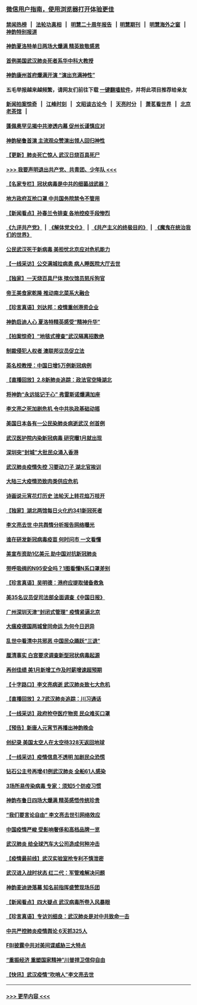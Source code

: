 ### [微信用户指南，使用浏览器打开体验更佳](https://github.com/gfw-breaker/banned-news1/blob/master/indexes/wechat-guide.md?t=0)
#### [禁闻热榜](热点新闻.md?t=0)  &nbsp;&nbsp;|&nbsp;&nbsp; [法轮功真相](https://github.com/gfw-breaker/truth/blob/master/README.md?t=0) &nbsp;&nbsp;|&nbsp;&nbsp; [明慧二十周年报告](https://github.com/gfw-breaker/mh-reports/blob/master/README.md?t=0) &nbsp;&nbsp;|&nbsp;&nbsp;[明慧期刊](https://github.com/gfw-breaker/mh-qikan) &nbsp;&nbsp;|&nbsp;&nbsp; [明慧海外之窗](https://github.com/gfw-breaker/mh-news/blob/master/README.md?t=0) &nbsp;&nbsp;|&nbsp;&nbsp; [神韵特别报道](https://github.com/gfw-breaker/mh-news/blob/master/shenyun.md?t=0)
#### [神韵夏洛特单日两场大爆满 精英致敬感恩](../pages/nf4514/n11855602.md?t=02092215) 
#### [首例美国武汉肺炎死者系华中科大教授](../pages/nf4514/n11855500.md?t=02092215) 
#### [神韵康州首府爆满开演 “演出充满神性”](../pages/nf4514/n11855172.md?t=02092215) 
#### 五毛举报越来越频繁，请网友们前往下载 [一键翻墙软件](https://github.com/gfw-breaker/ssr-accounts)，并将此项目推荐给亲友
#### [新闻拍案惊奇](https://github.com/gfw-breaker/banned-news1/blob/master/pages/link4.md) &nbsp;&nbsp;|&nbsp;&nbsp; [江峰时刻](https://github.com/gfw-breaker/banned-news1/blob/master/pages/link4.md) &nbsp;&nbsp;|&nbsp;&nbsp; [文昭谈古论今](https://github.com/gfw-breaker/banned-news1/blob/master/pages/link4.md) &nbsp;&nbsp;|&nbsp;&nbsp; [天亮时分](https://github.com/gfw-breaker/banned-news1/blob/master/pages/link4.md) &nbsp;&nbsp;|&nbsp;&nbsp; [萧茗看世界](https://github.com/gfw-breaker/banned-news1/blob/master/pages/link4.md) &nbsp;&nbsp;|&nbsp;&nbsp; [北京老茶馆](https://github.com/gfw-breaker/banned-news1/blob/master/pages/link4.md) &nbsp;&nbsp;|&nbsp;&nbsp; 
#### [蓬佩奥罕见揭中共渗透内幕 促州长谨慎应对](../pages/nf4514/n11854685.md?t=02092215) 
#### [神韵秘鲁首演 主流观众赞演出领人回归神性](../pages/nf4514/n11855822.md?t=02092215) 
#### [【更新】肺炎死亡惊人 武汉日烧百具死尸](../pages/nf4514/n11801312.md?t=02092215) 
#### [>>> 我要声明退出共产党、共青团、少年队 <<<](https://github.com/begood0513/goodnews/blob/master/quit/letter.md) 
#### [【名家专栏】冠状病毒是中共的细菌战武器？](../pages/nf4514/n11854546.md?t=02092215) 
#### [地方政府互抢口罩 中共国务院禁令不管用](../pages/nf4514/n11854459.md?t=02092215) 
#### [【新闻看点】孙春兰令排查 各地控疫手段惨烈](../pages/nf4514/n11854388.md?t=02092215) 
#### [《九评共产党》](https://github.com/begood0513/9ping.md/blob/master/README.md) &nbsp;|&nbsp; [《解体党文化》](../../../../jtdwh.md/blob/master/README.md)  &nbsp;|&nbsp; [《共产主义的终极目的》](../../../../gczydzjmd.md/blob/master/README.md) &nbsp;|&nbsp; [《魔鬼在统治我们的世界》](../../../../mgztzwmdsj.md/blob/master/README.md) 
#### [公民武汉死于新病毒 美担忧北京应对危机能力](../pages/nf4514/n11854331.md?t=02092215) 
#### [【一线采访】公交满城拉病患 病人睡医院大厅去世](../pages/nf4514/n11854322.md?t=02092215) 
#### [【独家】一天烧百具尸体 殡仪馆员怒斥狗官](../pages/nf4514/n11853323.md?t=02092215) 
#### [帝王美食家乾隆 推动南北菜系大融合](../pages/nf4514/n11846016.md?t=02092215) 
#### [【珍言真语】刘达邦：疫情重创港资企业](../pages/nf4514/n11854274.md?t=02092215) 
#### [神韵启迪人心 夏洛特精英感受“精神升华”](../pages/nf4514/n11853918.md?t=02092215) 
#### [【拍案惊奇】“地毯式搜查”武汉隔离招数绝](../pages/nf4514/n11853334.md?t=02092215) 
#### [制裁侵犯人权者 澳联邦议员促立法](../pages/nf4514/n11853464.md?t=02092215) 
#### [英名校教授：中国日增5万例新冠病例](../pages/nf4514/n11854174.md?t=02092215) 
#### [【直播回放】2.8新肺炎追踪：政法官空降湖北](../pages/nf4514/n11854028.md?t=02092215) 
#### [将神韵“永远铭记于心” 弗雷斯诺爆满加座](../pages/nf4514/n11853962.md?t=02092215) 
#### [李文亮之死加剧危机 令中共执政基础动摇](../pages/nf4514/n11854003.md?t=02092215) 
#### [美国日本各有一公民染肺炎病逝武汉 创首例](../pages/nf4514/n11853509.md?t=02092215) 
#### [武汉医护院内染新冠病毒 研究曝1月就出现](../pages/nf4514/n11852928.md?t=02092215) 
#### [深圳突“封城”大批民众涌入香港](../pages/nf4514/n11853273.md?t=02092215) 
#### [武汉肺炎疫情失控 习要动刀子 湖北官挨训](../pages/nf4514/n11851103.md?t=02092215) 
#### [大陆三大疫情恐致肉类供应危机](../pages/nf4514/n11852769.md?t=02092215) 
#### [诗画说元宵花灯历史 法轮天上转花焰万枝开](../pages/nf4514/n11839294.md?t=02092215) 
#### [【独家】湖北两馆每日火化约341新冠死者](../pages/nf4514/n11845444.md?t=02092215) 
#### [李文亮去世 中共舆情分析报告网络曝光](../pages/nf4514/n11852868.md?t=02092215) 
#### [谁在研发新冠病毒疫苗 何时问市 一文看懂](../pages/nf4514/n11852840.md?t=02092215) 
#### [美宣布资助1亿美元 助中国对抗新冠肺炎](../pages/nf4514/n11852531.md?t=02092215) 
#### [带呼吸阀的N95安全吗？1图看懂N系口罩差别](../pages/nf4514/n11846752.md?t=02092215) 
#### [【珍言真语】吴明德：港府应提取储备救急](../pages/nf4514/n11852734.md?t=02092215) 
#### [美35名议员促司法部全面调查《中国日报》](../pages/nf4514/n11852435.md?t=02092215) 
#### [广州深圳天津“封闭式管理” 疫情紧逼北京](../pages/nf4514/n11852246.md?t=02092215) 
#### [大瘟疫德国两城曾同命运 为何今日迥异](../pages/nf4514/n11851768.md?t=02092215) 
#### [乱世中看清中共邪恶 中国民众踊跃“三退”](../pages/nf4514/n11835515.md?t=02092215) 
#### [厘清事实 白宫要求调查新型冠状病毒起源](../pages/nf4514/n11852106.md?t=02092215) 
#### [再创佳绩 美1月新增工作及时薪增速超预期](../pages/nf4514/n11852174.md?t=02092215) 
#### [【十字路口】李文亮病逝 武汉肺炎致七大危机](../pages/nf4514/n11850690.md?t=02092215) 
#### [【直播回放】2.7武汉肺炎追踪：川习通话](../pages/nf4514/n11851802.md?t=02092215) 
#### [【一线采访】政府抢夺医疗物资 民众难买口罩](../pages/nf4514/n11851017.md?t=02092215) 
#### [【预告】新唐人元宵节再播出神韵晚会](../pages/nf4514/n11843192.md?t=02092215) 
#### [创纪录 美国太空人在太空待328天返回地球](../pages/nf4514/n11851266.md?t=02092215) 
#### [【一线采访】疫情信息不透明 加剧民众恐慌](../pages/nf4514/n11850699.md?t=02092215) 
#### [钻石公主号再增41例武汉肺炎 全船61人感染](../pages/nf4514/n11850401.md?t=02092215) 
#### [3场所易传染病毒 专家：须知5个防疫习惯](../pages/nf4514/n11849662.md?t=02092215) 
#### [神韵布鲁日四场大爆满 精英感悟传统珍贵](../pages/nf4514/n11850709.md?t=02092215) 
#### [“我们要言论自由” 李文亮去世引网络效应](../pages/nf4514/n11850484.md?t=02092215) 
#### [中国疫情严峻 受影响奢侈和高档品牌一览](../pages/nf4514/n11850319.md?t=02092215) 
#### [武汉肺炎 给全球汽车大公司造成何种冲击](../pages/nf4514/n11850056.md?t=02092215) 
#### [【疫情最前线】武汉实验室抢专利不慎泄密](../pages/nf4514/n11850310.md?t=02092215) 
#### [武汉进入战时状态 红二代：军管难解决问题](../pages/nf4514/n11849976.md?t=02092215) 
#### [神韵麦迪逊落幕 知名前指挥盛赞现场乐团](../pages/nf4514/n11849316.md?t=02092215) 
#### [【新闻看点】四大疑点 武汉病毒所卷入风暴眼](../pages/nf4514/n11849608.md?t=02092215) 
#### [【珍言真语】专访刘细良：武汉肺炎是对中共致命一击](../pages/nf4514/n11849934.md?t=02092215) 
#### [中共严控肺炎疫情舆论 6天抓325人](../pages/nf4514/n11849529.md?t=02092215) 
#### [FBI披露中共对美间谍威胁三大特点](../pages/nf4514/n11849700.md?t=02092215) 
#### [“重振经济 重塑国家精神”川普捍卫信仰自由](../pages/nf4514/n11849641.md?t=02092215) 
#### [【快讯】武汉疫情“吹哨人”李文亮去世](../pages/nf4514/n11849459.md?t=02092215) 

----
#### [ >>> 更早内容 <<< ](../indexes/nf4514-earlier.md)
